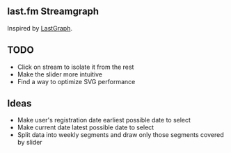 last.fm Streamgraph
-------------------

Inspired by [LastGraph](http://lastgraph.aeracode.org/).

## TODO

* Click on stream to isolate it from the rest
* Make the slider more intuitive
* Find a way to optimize SVG performance

## Ideas

* Make user's registration date earliest possible date to select
* Make current date latest possible date to select
* Split data into weekly segments and draw only those segments covered by slider
